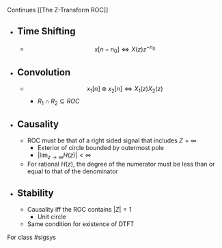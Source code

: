 Continues [[The Z-Transform ROC]]
- ## Time Shifting
	- $$x[n-n_{0}] \iff X(z)z^{-n_{0}}$$
- ## Convolution
	- $$x_{1}[n] \circledast x_{2}[n] \iff X_{1}(z)X_{2}(z)$$
		- $R_{1}\cap R_{2}\subseteq ROC$
- ## Causality
	- ROC must be that of a right sided signal that includes $Z=\infty$
		- Exterior of circle bounded by outermost pole
		- $|\lim_{ z \to \infty } H(z)| < \infty$
	- For rational $H(z)$, the degree of the numerator must be less than or equal to that of the denominator
- ## Stability
	- Causality iff the ROC contains $|Z|=1$
		- Unit circle
	- Same condition for existence of DTFT

For class #sigsys 